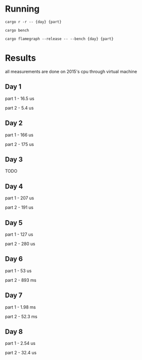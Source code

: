 # Running

```
cargo r -r -- {day} {part}
```

```
cargo bench
```

```
cargo flamegraph --release -- --bench {day} {part}
```

# Results
all measurements are done on 2015's cpu through virtual machine

## Day 1 
part 1 - 16.5 us 

part 2 -  5.4 us

## Day 2 
part 1 - 166 us 

part 2 - 175 us 

## Day 3 
TODO

## Day 4
part 1 - 207 us 

part 2 - 191 us 

## Day 5
part 1 - 127 us 

part 2 - 280 us 

## Day 6
part 1 - 53 us 

part 2 - 893 ms 

## Day 7
part 1 - 1.98 ms 

part 2 - 52.3 ms

## Day 8
part 1 - 2.54 us

part 2 - 32.4 us
